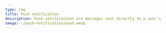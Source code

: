 ```yaml
---
type: tag
title: Push notification
description: Push notifications are messages sent directly to a user's device, keeping them informed and engaged with real-time updates. Essential for improving user interaction and retention in web and mobile applications.
image: ./push-notification/push.webp
---
```

